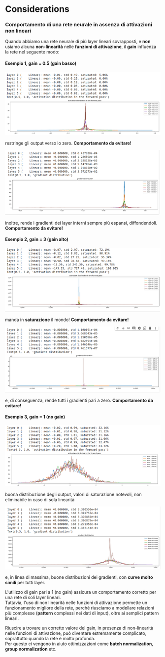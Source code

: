 # Considerations

### Comportamento di una rete neurale in assenza di attivazioni non lineari  
Quando abbiamo una rete neurale di più layer lineari sovrapposti, e **non** usiamo alcuna **non-linearità** nelle **funzioni di attivazione**,
il **gain** influenza la rete nel seguente modo:

#### Esempio 1, gain = 0.5 (gain basso)
![hist1](../../images/forward11.png)  

restringe gli output verso lo zero. **Comportamento da evitare!**


![hist2](../../images/backward11.png)  

inoltre, rende i gradienti dei layer interni sempre più espansi, diffondendoli. **Comportamento da evitare!**
 

#### Esempio 2, gain = 3 (gain alto)
![hist2](../../images/forward12.png) 

manda in **saturazione** il mondo! **Comportamento da evitare!**

![hist2](../../images/backward12.png) 

e, di conseguenza, rende tutti i gradienti pari a zero.  **Comportamento da evitare!**  


#### Esempio 3, gain = 1 (no gain)

![hist3](../../images/forward13.png) 

buona distribuzione degli output, valori di saturazione notevoli, non eliminabile in caso di sola linearità

![hist3](../../images/backward13.png)  

e, in linea di massima, buone distribuzioni dei gradienti, con **curve molto simili** per tutti layer.  



L'utilizzo di gain pari a 1 (no gain) assicura un comportamento corretto per una rete di soli layer lineari.  
Tuttavia, l'uso di non linearità nelle funzioni di attivazione permette un funzionamento migliore della rete, perché
riusciamo a modellare relazioni più complesse (**pattern** complessi nei dati di input), oltre ai semplici pattern lineari.  

Riuscire a trovare un corretto valore del gain, in presenza di non-linearità nelle funzioni di attivazione, può diventare estremamente complicato,
soprattutto quando la rete è molto profonda.  
Per questo ci vengono in aiuto ottimizzazioni come **batch normalization**, **group normalization** etc. 

